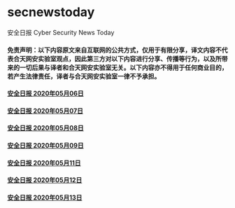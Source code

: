 # secnewstoday

安全日报 Cyber Security News Today

#### 免责声明：以下内容原文来自互联网的公共方式，仅用于有限分享，译文内容不代表合天网安实验室观点，因此第三方对以下内容进行分享、传播等行为，以及所带来的一切后果与译者和合天网安实验室无关。以下内容亦不得用于任何商业目的，若产生法律责任，译者与合天网安实验室一律不予承担。

#### [安全日报 2020年05月06日](https://github.com/hetianlab/secnewstoday/blob/master/May.2020/secnews-20200506.md)
#### [安全日报 2020年05月07日](https://github.com/hetianlab/secnewstoday/blob/master/May.2020/secnews-20200507.md)
#### [安全日报 2020年05月08日](https://github.com/hetianlab/secnewstoday/blob/master/May.2020/secnews-20200508.md)
#### [安全日报 2020年05月09日](https://github.com/hetianlab/secnewstoday/blob/master/May.2020/secnews-20200509.md)
#### [安全日报 2020年05月11日](https://github.com/hetianlab/secnewstoday/blob/master/May.2020/secnews-20200511.md)
#### [安全日报 2020年05月12日](https://github.com/hetianlab/secnewstoday/blob/master/May.2020/secnews-20200512.md)
#### [安全日报 2020年05月13日](https://github.com/hetianlab/secnewstoday/blob/master/May.2020/secnews-20200513.md)

